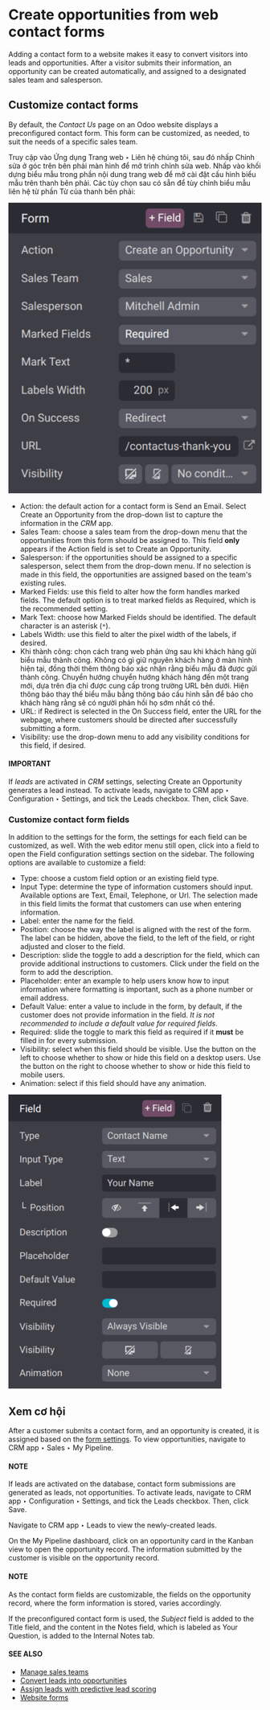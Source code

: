 # Create opportunities from web contact forms

Adding a contact form to a website makes it easy to convert visitors into leads and opportunities.
After a visitor submits their information, an opportunity can be created automatically, and assigned
to a designated sales team and salesperson.

<a id="crm-customize-contact-form"></a>

## Customize contact forms

By default, the *Contact Us* page on an Odoo website displays a preconfigured contact form. This
form can be customized, as needed, to suit the needs of a specific sales team.

Truy cập vào Ứng dụng Trang web ‣ Liên hệ chúng tôi, sau đó nhấp Chỉnh sửa ở góc trên bên phải màn hình để mở trình chỉnh sửa web. Nhấp vào khối dựng biểu mẫu trong phần nội dung trang web để mở cài đặt cấu hình biểu mẫu trên thanh bên phải. Các tùy chọn sau có sẵn để tùy chỉnh biểu mẫu liên hệ từ phần Từ của thanh bên phải:

![The form configuration settings on an Odoo website.](../../../../.gitbook/assets/form-customization.png)
- Action: the default action for a contact form is Send an Email. Select
  Create an Opportunity from the drop-down list to capture the information in the *CRM*
  app.
- Sales Team: choose a sales team from the drop-down menu that the opportunities from
  this form should be assigned to. This field **only** appears if the Action field is
  set to Create an Opportunity.
- Salesperson: if the opportunities should be assigned to a specific salesperson, select
  them from the drop-down menu. If no selection is made in this field, the opportunities are
  assigned based on the team's existing rules.
- Marked Fields: use this field to alter how the form handles marked fields. The default
  option is to treat marked fields as Required, which is the recommended setting.
- Mark Text: choose how Marked Fields should be identified. The default
  character is an asterisk (`*`).
- Labels Width: use this field to alter the pixel width of the labels, if desired.
- Khi thành công: chọn cách trang web phản ứng sau khi khách hàng gửi biểu mẫu thành công. Không có gì giữ nguyên khách hàng ở màn hình hiện tại, đồng thời thêm thông báo xác nhận rằng biểu mẫu đã được gửi thành công. Chuyển hướng chuyển hướng khách hàng đến một trang mới, dựa trên địa chỉ được cung cấp trong trường URL bên dưới. Hiện thông báo thay thế biểu mẫu bằng thông báo cấu hình sẵn để báo cho khách hàng rằng sẽ có người phản hồi họ sớm nhất có thể.
- URL: if Redirect is selected in the On Success field, enter
  the URL for the webpage, where customers should be directed after successfully submitting a form.
- Visibility: use the drop-down menu to add any visibility conditions for this field, if
  desired.

#### IMPORTANT
If *leads* are activated in *CRM* settings, selecting Create an Opportunity generates
a lead instead. To activate leads, navigate to CRM app ‣ Configuration ‣
Settings, and tick the Leads checkbox. Then, click Save.

### Customize contact form fields

In addition to the settings for the form, the settings for each field can be customized, as well.
With the web editor menu still open, click into a field to open the Field configuration
settings section on the sidebar. The following options are available to customize a field:

- Type: choose a custom field option or an existing field type.
- Input Type: determine the type of information customers should input. Available
  options are Text, Email, Telephone, or Url. The
  selection made in this field limits the format that customers can use when entering information.
- Label: enter the name for the field.
- Position: choose the way the label is aligned with the rest of the form. The label can
  be hidden, above the field, to the left of the field, or right adjusted and closer to the field.
- Description: slide the toggle to add a description for the field, which can provide
  additional instructions to customers. Click under the field on the form to add the description.
- Placeholder: enter an example to help users know how to input information where
  formatting is important, such as a phone number or email address.
- Default Value: enter a value to include in the form, by default, if the customer does
  not provide information in the field. *It is not recommended to include a default value for
  required fields*.
- Required: slide the toggle to mark this field as required if it **must** be filled in
  for every submission.
- Visibility: select when this field should be visible. Use the button on the left to
  choose whether to show or hide this field on a desktop users. Use the button on the right to
  choose whether to show or hide this field to mobile users.
- Animation: select if this field should have any animation.

![The field configuration settings on an Odoo website.](../../../../.gitbook/assets/field-customization.png)

## Xem cơ hội

After a customer submits a contact form, and an opportunity is created, it is assigned based on the
[form settings](#crm-customize-contact-form). To view opportunities, navigate to
CRM app ‣ Sales ‣ My Pipeline.

#### NOTE
If leads are activated on the database, contact form submissions are generated as leads, not
opportunities. To activate leads, navigate to CRM app ‣ Configuration ‣
Settings, and tick the Leads checkbox. Then, click Save.

Navigate to CRM app ‣ Leads to view the newly-created leads.

On the My Pipeline dashboard, click on an opportunity card in the Kanban view to open
the opportunity record. The information submitted by the customer is visible on the opportunity
record.

#### NOTE
As the contact form fields are customizable, the fields on the opportunity record, where the form
information is stored, varies accordingly.

If the preconfigured contact form is used, the *Subject* field is added to the Title
field, and the content in the Notes field, which is labeled as Your
Question, is added to the Internal Notes tab.

#### SEE ALSO
- [Manage sales teams](applications/sales/crm/pipeline/manage_sales_teams.md)
- [Convert leads into opportunities](applications/sales/crm/acquire_leads/convert.md)
- [Assign leads with predictive lead scoring](applications/sales/crm/track_leads/lead_scoring.md)
- [Website forms](applications/websites/website/web_design/building_blocks/dynamic_content.md#website-dynamic-content-form)
